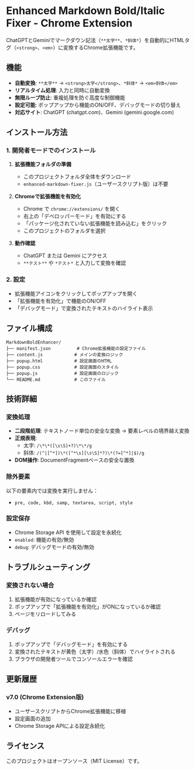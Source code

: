 # Enhanced Markdown Bold/Italic Fixer - Chrome Extension

ChatGPTとGeminiでマークダウン記法（`**太字**`、`*斜体*`）を自動的にHTMLタグ（`<strong>`、`<em>`）に変換するChrome拡張機能です。

## 機能

- **自動変換**: `**太字**` → `<strong>太字</strong>`、`*斜体*` → `<em>斜体</em>`
- **リアルタイム処理**: 入力と同時に自動変換
- **無限ループ防止**: 重複処理を防ぐ高度な制御機能
- **設定可能**: ポップアップから機能のON/OFF、デバッグモードの切り替え
- **対応サイト**: ChatGPT (chatgpt.com)、Gemini (gemini.google.com)

## インストール方法

### 1. 開発者モードでのインストール

1. **拡張機能フォルダの準備**
   - このプロジェクトフォルダ全体をダウンロード
   - `enhanced-markdown-fixer.js`（ユーザースクリプト版）は不要

2. **Chromeで拡張機能を有効化**
   - Chrome で `chrome://extensions/` を開く
   - 右上の「デベロッパーモード」を有効にする
   - 「パッケージ化されていない拡張機能を読み込む」をクリック
   - このプロジェクトのフォルダを選択

3. **動作確認**
   - ChatGPT または Gemini にアクセス
   - `**テスト**` や `*テスト*` と入力して変換を確認

### 2. 設定

- 拡張機能アイコンをクリックしてポップアップを開く
- 「拡張機能を有効化」で機能のON/OFF
- 「デバッグモード」で変換されたテキストのハイライト表示

## ファイル構成

```
MarkdownBoldEnhancer/
├── manifest.json          # Chrome拡張機能の設定ファイル
├── content.js            # メインの変換ロジック
├── popup.html            # 設定画面のHTML
├── popup.css             # 設定画面のスタイル
├── popup.js              # 設定画面のロジック
└── README.md             # このファイル
```

## 技術詳細

### 変換処理

- **二段階処理**: テキストノード単位の安全な変換 → 要素レベルの境界越え変換
- **正規表現**:
  - 太字: `/\*\*([\s\S]+?)\*\*/g`
  - 斜体: `/(^|[^*])\*([^*\s][\s\S]*?)\*(?=[^*]|$)/g`
- **DOM操作**: DocumentFragmentベースの安全な置換

### 除外要素

以下の要素内では変換を実行しません：
- `pre, code, kbd, samp, textarea, script, style`

### 設定保存

- Chrome Storage API を使用して設定を永続化
- `enabled`: 機能の有効/無効
- `debug`: デバッグモードの有効/無効

## トラブルシューティング

### 変換されない場合

1. 拡張機能が有効になっているか確認
2. ポップアップで「拡張機能を有効化」がONになっているか確認
3. ページをリロードしてみる

### デバッグ

1. ポップアップで「デバッグモード」を有効にする
2. 変換されたテキストが黄色（太字）/水色（斜体）でハイライトされる
3. ブラウザの開発者ツールでコンソールエラーを確認

## 更新履歴

### v7.0 (Chrome Extension版)
- ユーザースクリプトからChrome拡張機能に移植
- 設定画面の追加
- Chrome Storage APIによる設定永続化

## ライセンス

このプロジェクトはオープンソース（MIT License）です。